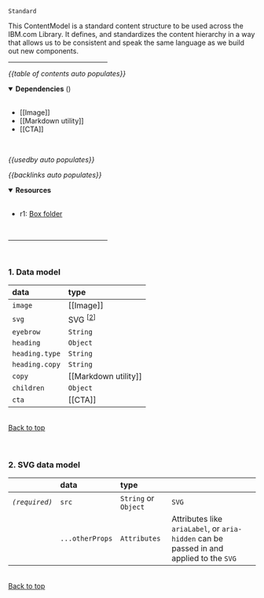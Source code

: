 `Standard` <!-- category start --><!-- category end -->

This ContentModel is a standard content structure to be used across the IBM.com Library. It defines, and standardizes the content hierarchy in a way that allows us to be consistent and speak the same language as we build out new components.

<hr width="40%" />

<!-- toc start -->
*{{table of contents auto populates}}*
<!-- toc end -->

<details open="true">
  <summary><strong>Dependencies</strong> (<!-- dependencyCount start --><!-- dependencyCount end -->)</summary><br />

- [[Image]]
- [[Markdown utility]]
- [[CTA]]

<br />
</details>

<!-- usedby start -->
*{{usedby auto populates}}*
<!-- usedby end -->

<!-- backlinks start -->
*{{backlinks auto populates}}*
<!-- backlinks end -->

<a name="resources"></a>
<details open="true">
  <summary><strong>Resources</strong></summary><br />

- r1: [Box folder](https://ibm.ent.box.com/folder/99475989554)

<br />
</details>

<hr width="40%" />

<br />

### 1. Data model

| data            | type         |
|:----------------|:-------------|
| `image`         | [[Image]]    |
| `svg`           | SVG <sup>[[2](#2-svg-data-model)]</sup>  |
| `eyebrow`       | `String`     |
| `heading`       | `Object`     |
| `heading.type`  | `String`     |
| `heading.copy`  | `String`     |
| `copy`          | [[Markdown utility]]  |
| `children`      | `Object`     |
| `cta`           | [[CTA]]      |

<br />[Back to top](#wiki-wrapper)<br /><br /><br />


### 2. SVG data model

|                | data            | type                 |        |
|:---------------|:----------------|:---------------------|:-------|
| *`(required)`*   | `src`         | `String` or `Object` | `SVG`  |
|                | `...otherProps` | `Attributes`         | Attributes like `ariaLabel`, or `aria-hidden` can be passed in and applied to the `SVG` |

<br />[Back to top](#wiki-wrapper)<br /><br /><br />